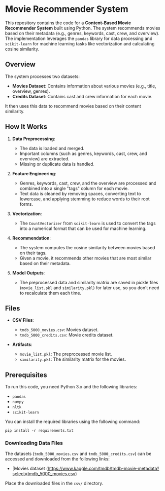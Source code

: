 # Movie Recommender System

This repository contains the code for a **Content-Based Movie Recommender System** built using Python. The system recommends movies based on their metadata (e.g., genres, keywords, cast, crew, and overview). The implementation leverages the `pandas` library for data processing and `scikit-learn` for machine learning tasks like vectorization and calculating cosine similarity.

## Overview

The system processes two datasets:
- **Movies Dataset**: Contains information about various movies (e.g., title, overview, genres).
- **Credits Dataset**: Contains cast and crew information for each movie.

It then uses this data to recommend movies based on their content similarity.

## How It Works

1. **Data Preprocessing**:
   - The data is loaded and merged.
   - Important columns (such as genres, keywords, cast, crew, and overview) are extracted.
   - Missing or duplicate data is handled.
   
2. **Feature Engineering**:
   - Genres, keywords, cast, crew, and the overview are processed and combined into a single "tags" column for each movie.
   - Text data is cleaned by removing spaces, converting text to lowercase, and applying stemming to reduce words to their root forms.

3. **Vectorization**:
   - The `CountVectorizer` from `scikit-learn` is used to convert the tags into a numerical format that can be used for machine learning.
   
4. **Recommendation**:
   - The system computes the cosine similarity between movies based on their tags.
   - Given a movie, it recommends other movies that are most similar based on their metadata.

5. **Model Outputs**:
   - The preprocessed data and similarity matrix are saved in pickle files (`movie_list.pkl` and `similarity.pkl`) for later use, so you don’t need to recalculate them each time.

## Files

- **CSV Files**: 
  - `tmdb_5000_movies.csv`: Movies dataset.
  - `tmdb_5000_credits.csv`: Movie credits dataset.

- **Artifacts**:
  - `movie_list.pkl`: The preprocessed movie list.
  - `similarity.pkl`: The similarity matrix for the movies.

## Prerequisites

To run this code, you need Python 3.x and the following libraries:

- `pandas`
- `numpy`
- `nltk`
- `scikit-learn`

You can install the required libraries using the following command:


`pip install -r requirements.txt`


### Downloading Data Files

The datasets (`tmdb_5000_movies.csv` and `tmdb_5000_credits.csv`) can be accessed and downloaded from the following links:

- [Movies dataset (https://www.kaggle.com/tmdb/tmdb-movie-metadata?select=tmdb_5000_movies.csv)

Place the downloaded files in the `csv/` directory.

